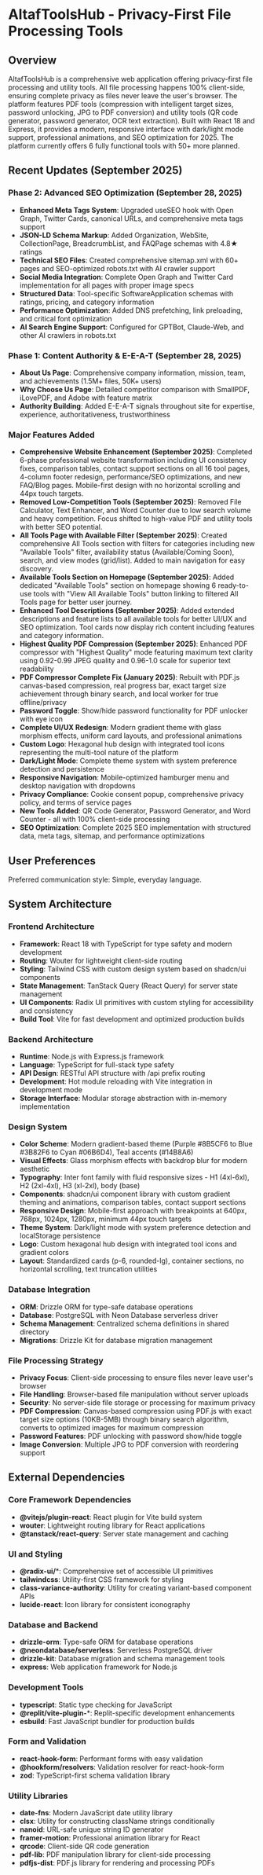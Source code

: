 # AltafToolsHub - Privacy-First File Processing Tools

## Overview

AltafToolsHub is a comprehensive web application offering privacy-first file processing and utility tools. All file processing happens 100% client-side, ensuring complete privacy as files never leave the user's browser. The platform features PDF tools (compression with intelligent target sizes, password unlocking, JPG to PDF conversion) and utility tools (QR code generator, password generator, OCR text extraction). Built with React 18 and Express, it provides a modern, responsive interface with dark/light mode support, professional animations, and SEO optimization for 2025. The platform currently offers 6 fully functional tools with 50+ more planned.

## Recent Updates (September 2025)

### Phase 2: Advanced SEO Optimization (September 28, 2025)
- **Enhanced Meta Tags System**: Upgraded useSEO hook with Open Graph, Twitter Cards, canonical URLs, and comprehensive meta tags support
- **JSON-LD Schema Markup**: Added Organization, WebSite, CollectionPage, BreadcrumbList, and FAQPage schemas with 4.8★ ratings
- **Technical SEO Files**: Created comprehensive sitemap.xml with 60+ pages and SEO-optimized robots.txt with AI crawler support
- **Social Media Integration**: Complete Open Graph and Twitter Card implementation for all pages with proper image specs
- **Structured Data**: Tool-specific SoftwareApplication schemas with ratings, pricing, and category information
- **Performance Optimization**: Added DNS prefetching, link preloading, and critical font optimization
- **AI Search Engine Support**: Configured for GPTBot, Claude-Web, and other AI crawlers in robots.txt

### Phase 1: Content Authority & E-E-A-T (September 28, 2025)
- **About Us Page**: Comprehensive company information, mission, team, and achievements (1.5M+ files, 50K+ users)
- **Why Choose Us Page**: Detailed competitor comparison with SmallPDF, iLovePDF, and Adobe with feature matrix
- **Authority Building**: Added E-E-A-T signals throughout site for expertise, experience, authoritativeness, trustworthiness

### Major Features Added
- **Comprehensive Website Enhancement (September 2025)**: Completed 6-phase professional website transformation including UI consistency fixes, comparison tables, contact support sections on all 16 tool pages, 4-column footer redesign, performance/SEO optimizations, and new FAQ/Blog pages. Mobile-first design with no horizontal scrolling and 44px touch targets.
- **Removed Low-Competition Tools (September 2025)**: Removed File Calculator, Text Enhancer, and Word Counter due to low search volume and heavy competition. Focus shifted to high-value PDF and utility tools with better SEO potential.
- **All Tools Page with Available Filter (September 2025)**: Created comprehensive All Tools section with filters for categories including new "Available Tools" filter, availability status (Available/Coming Soon), search, and view modes (grid/list). Added to main navigation for easy discovery.
- **Available Tools Section on Homepage (September 2025)**: Added dedicated "Available Tools" section on homepage showing 6 ready-to-use tools with "View All Available Tools" button linking to filtered All Tools page for better user journey.
- **Enhanced Tool Descriptions (September 2025)**: Added extended descriptions and feature lists to all available tools for better UI/UX and SEO optimization. Tool cards now display rich content including features and category information.
- **Highest Quality PDF Compression (September 2025)**: Enhanced PDF compressor with "Highest Quality" mode featuring maximum text clarity using 0.92-0.99 JPEG quality and 0.96-1.0 scale for superior text readability
- **PDF Compressor Complete Fix (January 2025)**: Rebuilt with PDF.js canvas-based compression, real progress bar, exact target size achievement through binary search, and local worker for true offline/privacy
- **Password Toggle**: Show/hide password functionality for PDF unlocker with eye icon
- **Complete UI/UX Redesign**: Modern gradient theme with glass morphism effects, uniform card layouts, and professional animations
- **Custom Logo**: Hexagonal hub design with integrated tool icons representing the multi-tool nature of the platform
- **Dark/Light Mode**: Complete theme system with system preference detection and persistence
- **Responsive Navigation**: Mobile-optimized hamburger menu and desktop navigation with dropdowns
- **Privacy Compliance**: Cookie consent popup, comprehensive privacy policy, and terms of service pages
- **New Tools Added**: QR Code Generator, Password Generator, and Word Counter - all with 100% client-side processing
- **SEO Optimization**: Complete 2025 SEO implementation with structured data, meta tags, sitemap, and performance optimizations

## User Preferences

Preferred communication style: Simple, everyday language.

## System Architecture

### Frontend Architecture
- **Framework**: React 18 with TypeScript for type safety and modern development
- **Routing**: Wouter for lightweight client-side routing
- **Styling**: Tailwind CSS with custom design system based on shadcn/ui components
- **State Management**: TanStack Query (React Query) for server state management
- **UI Components**: Radix UI primitives with custom styling for accessibility and consistency
- **Build Tool**: Vite for fast development and optimized production builds

### Backend Architecture
- **Runtime**: Node.js with Express.js framework
- **Language**: TypeScript for full-stack type safety
- **API Design**: RESTful API structure with /api prefix routing
- **Development**: Hot module reloading with Vite integration in development mode
- **Storage Interface**: Modular storage abstraction with in-memory implementation

### Design System
- **Color Scheme**: Modern gradient-based theme (Purple #8B5CF6 to Blue #3B82F6 to Cyan #06B6D4), Teal accents (#14B8A6)
- **Visual Effects**: Glass morphism effects with backdrop blur for modern aesthetic
- **Typography**: Inter font family with fluid responsive sizes - H1 (4xl-6xl), H2 (2xl-4xl), H3 (xl-2xl), body (base)
- **Components**: shadcn/ui component library with custom gradient theming and animations, comparison tables, contact support sections
- **Responsive Design**: Mobile-first approach with breakpoints at 640px, 768px, 1024px, 1280px, minimum 44px touch targets
- **Theme System**: Dark/light mode with system preference detection and localStorage persistence
- **Logo**: Custom hexagonal hub design with integrated tool icons and gradient colors
- **Layout**: Standardized cards (p-6, rounded-lg), container sections, no horizontal scrolling, text truncation utilities

### Database Integration
- **ORM**: Drizzle ORM for type-safe database operations
- **Database**: PostgreSQL with Neon Database serverless driver
- **Schema Management**: Centralized schema definitions in shared directory
- **Migrations**: Drizzle Kit for database migration management

### File Processing Strategy
- **Privacy Focus**: Client-side processing to ensure files never leave user's browser
- **File Handling**: Browser-based file manipulation without server uploads
- **Security**: No server-side file storage or processing for maximum privacy
- **PDF Compression**: Canvas-based compression using PDF.js with exact target size options (10KB-5MB) through binary search algorithm, converts to optimized images for maximum compression
- **Password Features**: PDF unlocking with password show/hide toggle
- **Image Conversion**: Multiple JPG to PDF conversion with reordering support

## External Dependencies

### Core Framework Dependencies
- **@vitejs/plugin-react**: React plugin for Vite build system
- **wouter**: Lightweight routing library for React applications
- **@tanstack/react-query**: Server state management and caching

### UI and Styling
- **@radix-ui/***: Comprehensive set of accessible UI primitives
- **tailwindcss**: Utility-first CSS framework for styling
- **class-variance-authority**: Utility for creating variant-based component APIs
- **lucide-react**: Icon library for consistent iconography

### Database and Backend
- **drizzle-orm**: Type-safe ORM for database operations
- **@neondatabase/serverless**: Serverless PostgreSQL driver
- **drizzle-kit**: Database migration and schema management tools
- **express**: Web application framework for Node.js

### Development Tools
- **typescript**: Static type checking for JavaScript
- **@replit/vite-plugin-***: Replit-specific development enhancements
- **esbuild**: Fast JavaScript bundler for production builds

### Form and Validation
- **react-hook-form**: Performant forms with easy validation
- **@hookform/resolvers**: Validation resolver for react-hook-form
- **zod**: TypeScript-first schema validation library

### Utility Libraries
- **date-fns**: Modern JavaScript date utility library
- **clsx**: Utility for constructing className strings conditionally
- **nanoid**: URL-safe unique string ID generator
- **framer-motion**: Professional animation library for React
- **qrcode**: Client-side QR code generation
- **pdf-lib**: PDF manipulation library for client-side processing
- **pdfjs-dist**: PDF.js library for rendering and processing PDFs
